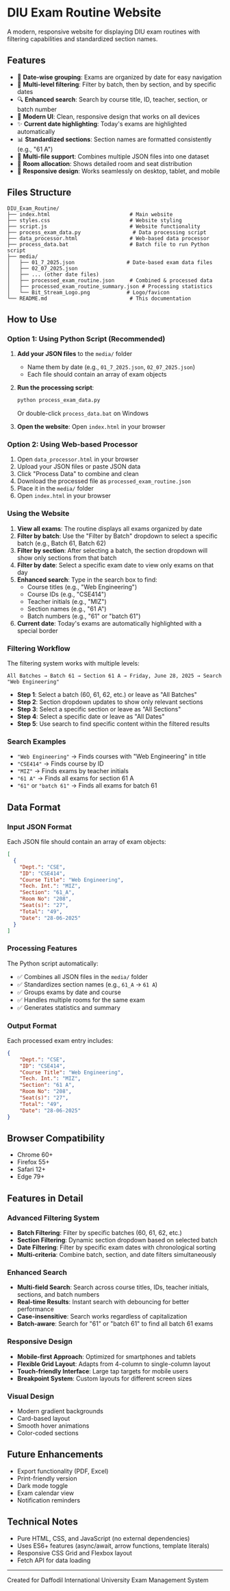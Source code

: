 # DIU Exam Routine Website

A modern, responsive website for displaying DIU exam routines with filtering capabilities and standardized section names.

## Features

- 📅 **Date-wise grouping**: Exams are organized by date for easy navigation
- 🎯 **Multi-level filtering**: Filter by batch, then by section, and by specific dates
- 🔍 **Enhanced search**: Search by course title, ID, teacher, section, or batch number
- 🎨 **Modern UI**: Clean, responsive design that works on all devices
- ✨ **Current date highlighting**: Today's exams are highlighted automatically
- 📊 **Standardized sections**: Section names are formatted consistently (e.g., "61 A")
- 🔄 **Multi-file support**: Combines multiple JSON files into one dataset
- 🏢 **Room allocation**: Shows detailed room and seat distribution
- 📱 **Responsive design**: Works seamlessly on desktop, tablet, and mobile

## Files Structure

```
DIU_Exam_Routine/
├── index.html                          # Main website
├── styles.css                          # Website styling
├── script.js                           # Website functionality
├── process_exam_data.py                 # Data processing script
├── data_processor.html                 # Web-based data processor
├── process_data.bat                    # Batch file to run Python script
├── media/
│   ├── 01_7_2025.json                 # Date-based exam data files
│   ├── 02_07_2025.json
│   ├── ... (other date files)
│   ├── processed_exam_routine.json     # Combined & processed data
│   ├── processed_exam_routine_summary.json # Processing statistics
│   └── Bit_Stream_Logo.png            # Logo/favicon
└── README.md                           # This documentation
```

## How to Use

### Option 1: Using Python Script (Recommended)

1. **Add your JSON files** to the `media/` folder
   - Name them by date (e.g., `01_7_2025.json`, `02_07_2025.json`)
   - Each file should contain an array of exam objects

2. **Run the processing script**:
   ```bash
   python process_exam_data.py
   ```
   Or double-click `process_data.bat` on Windows

3. **Open the website**: Open `index.html` in your browser

### Option 2: Using Web-based Processor

1. Open `data_processor.html` in your browser
2. Upload your JSON files or paste JSON data
3. Click "Process Data" to combine and clean
4. Download the processed file as `processed_exam_routine.json`
5. Place it in the `media/` folder
6. Open `index.html` in your browser

### Using the Website

1. **View all exams**: The routine displays all exams organized by date
2. **Filter by batch**: Use the "Filter by Batch" dropdown to select a specific batch (e.g., Batch 61, Batch 62)
3. **Filter by section**: After selecting a batch, the section dropdown will show only sections from that batch
4. **Filter by date**: Select a specific exam date to view only exams on that day
5. **Enhanced search**: Type in the search box to find:
   - Course titles (e.g., "Web Engineering")
   - Course IDs (e.g., "CSE414")
   - Teacher initials (e.g., "MIZ")
   - Section names (e.g., "61 A")
   - Batch numbers (e.g., "61" or "batch 61")
6. **Current date**: Today's exams are automatically highlighted with a special border

### Filtering Workflow

The filtering system works with multiple levels:
```
All Batches → Batch 61 → Section 61 A → Friday, June 28, 2025 → Search "Web Engineering"
```

- **Step 1**: Select a batch (60, 61, 62, etc.) or leave as "All Batches"
- **Step 2**: Section dropdown updates to show only relevant sections
- **Step 3**: Select a specific section or leave as "All Sections"
- **Step 4**: Select a specific date or leave as "All Dates"
- **Step 5**: Use search to find specific content within the filtered results

### Search Examples

- `"Web Engineering"` → Finds courses with "Web Engineering" in title
- `"CSE414"` → Finds course by ID
- `"MIZ"` → Finds exams by teacher initials
- `"61 A"` → Finds all exams for section 61 A
- `"61"` or `"batch 61"` → Finds all exams for batch 61

## Data Format

### Input JSON Format
Each JSON file should contain an array of exam objects:

```json
[
  {
    "Dept.": "CSE",
    "ID": "CSE414",
    "Course Title": "Web Engineering",
    "Tech. Int.": "MIZ", 
    "Section": "61_A",
    "Room No": "208",
    "Seat(s)": "27",
    "Total": "49",
    "Date": "28-06-2025"
  }
]
```

### Processing Features

The Python script automatically:
- ✅ Combines all JSON files in the `media/` folder
- ✅ Standardizes section names (e.g., `61_A` → `61 A`)
- ✅ Groups exams by date and course
- ✅ Handles multiple rooms for the same exam
- ✅ Generates statistics and summary

### Output Format

Each processed exam entry includes:

```json
{
    "Dept.": "CSE",
    "ID": "CSE414",
    "Course Title": "Web Engineering",
    "Tech. Int.": "MIZ",
    "Section": "61 A",
    "Room No": "208",
    "Seat(s)": "27",
    "Total": "49",
    "Date": "28-06-2025"
}
```

## Browser Compatibility

- Chrome 60+
- Firefox 55+
- Safari 12+
- Edge 79+

## Features in Detail

### Advanced Filtering System
- **Batch Filtering**: Filter by specific batches (60, 61, 62, etc.)
- **Section Filtering**: Dynamic section dropdown based on selected batch
- **Date Filtering**: Filter by specific exam dates with chronological sorting
- **Multi-criteria**: Combine batch, section, and date filters simultaneously

### Enhanced Search
- **Multi-field Search**: Search across course titles, IDs, teacher initials, sections, and batch numbers
- **Real-time Results**: Instant search with debouncing for better performance
- **Case-insensitive**: Search works regardless of capitalization
- **Batch-aware**: Search for "61" or "batch 61" to find all batch 61 exams

### Responsive Design
- **Mobile-first Approach**: Optimized for smartphones and tablets
- **Flexible Grid Layout**: Adapts from 4-column to single-column layout
- **Touch-friendly Interface**: Large tap targets for mobile users
- **Breakpoint System**: Custom layouts for different screen sizes

### Visual Design
- Modern gradient backgrounds
- Card-based layout
- Smooth hover animations
- Color-coded sections

## Future Enhancements

- Export functionality (PDF, Excel)
- Print-friendly version
- Dark mode toggle
- Exam calendar view
- Notification reminders

## Technical Notes

- Pure HTML, CSS, and JavaScript (no external dependencies)
- Uses ES6+ features (async/await, arrow functions, template literals)
- Responsive CSS Grid and Flexbox layout
- Fetch API for data loading

---

Created for Daffodil International University Exam Management System
